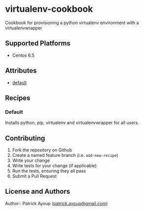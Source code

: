 # virtualenv-cookbook

Cookbook for provisioning a python virtualenv environment with a virtualenvwrapper

## Supported Platforms

* Centos 6.5

## Attributes

* [default](attributes/default.rb)

## Recipes

### Default

Installs python, pip, virtualenv and virtualenvwrapper for all users.

## Contributing

1. Fork the repository on Github
2. Create a named feature branch (i.e. `add-new-recipe`)
3. Write your change
4. Write tests for your change (if applicable)
5. Run the tests, ensuring they all pass
6. Submit a Pull Request

## License and Authors

Author:: Patrick Ayoup (patrick.ayoup@gmail.com)
